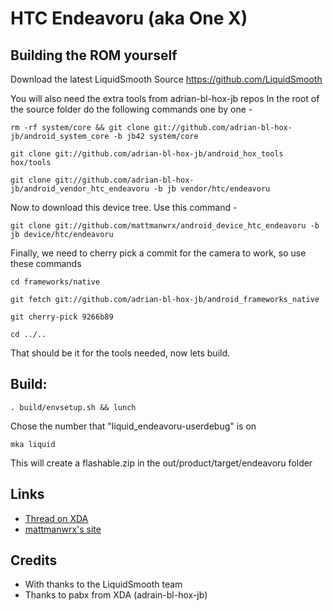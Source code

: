 # HTC Endeavoru (aka One X)

## Building the ROM yourself

Download the latest LiquidSmooth Source
	https://github.com/LiquidSmooth

You will also need the extra tools from adrian-bl-hox-jb repos
In the root of the source folder do the following commands one by one -

	rm -rf system/core && git clone git://github.com/adrian-bl-hox-jb/android_system_core -b jb42 system/core

	git clone git://github.com/adrian-bl-hox-jb/android_hox_tools hox/tools

	git clone git://github.com/adrian-bl-hox-jb/android_vendor_htc_endeavoru -b jb vendor/htc/endeavoru

Now to download this device tree. Use this command -

	git clone git://github.com/mattmanwrx/android_device_htc_endeavoru -b jb device/htc/endeavoru

Finally, we need to cherry pick a commit for the camera to work, so use these commands

	cd frameworks/native
	
	git fetch git://github.com/adrian-bl-hox-jb/android_frameworks_native
	
	git cherry-pick 9266b89

	cd ../..
	
That should be it for the tools needed, now lets build.

## Build:

	. build/envsetup.sh && lunch

Chose the number that "liquid_endeavoru-userdebug" is on

	mka liquid

This will create a flashable.zip in the out/product/target/endeavoru folder

## Links

* [Thread on XDA](http://forum.xda-developers.com/showthread.php?t=2102878)
* [mattmanwrx's site](www.mattman.org)

## Credits

* With thanks to the LiquidSmooth team
* Thanks to pabx from XDA (adrain-bl-hox-jb)
